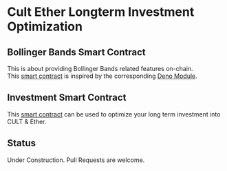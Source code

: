 # Cult Ether Longterm Investment Optimization

## Bollinger Bands Smart Contract
This is about providing Bollinger Bands related features on-chain.  
This [smart contract](https://github.com/cultfamily-on-github/cult-bollinger-bands-based-investment-smart-contract/blob/main/bollinger-bands.sol) is inspired by the corresponding [Deno Module](https://deno.land/x/bollinger_bands).  


## Investment Smart Contract
This [smart contract](https://github.com/cultfamily-on-github/cult-bollinger-bands-based-investment-smart-contract/blob/main/cult-ether-bollinger-bands-based-investment-smart-contract.sol) can be used to optimize your long term investment into CULT & Ether.


## Status
Under Construction. Pull Requests are welcome. 
